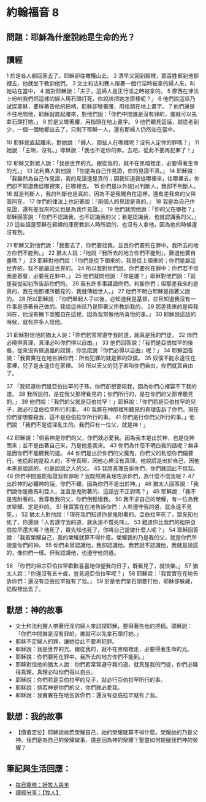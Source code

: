 # 約翰福音 8

## 問題：耶穌為什麼說祂是生命的光？

## 讀經

1 於是各人都回家去了。耶穌卻往橄欖山去。 2 清早又回到殿裡，眾百姓都到他那裡去，他就坐下教訓他們。 3 文士和法利賽人帶著一個行淫時被拿的婦人來，叫她站在當中， 4 就對耶穌說：「夫子，這婦人是正行淫之時被拿的。 5 摩西在律法上吩咐我們把這樣的婦人用石頭打死，你說該把她怎麼樣呢？」 6 他們說這話乃試探耶穌，要得著告他的把柄。耶穌卻彎著腰，用指頭在地上畫字。 7 他們還是不住地問他，耶穌就直起腰來，對他們說：「你們中間誰是沒有罪的，誰就可以先拿石頭打她。」 8 於是又彎著腰，用指頭在地上畫字。 9 他們聽見這話，就從老到少，一個一個地都出去了，只剩下耶穌一人，還有那婦人仍然站在當中。

10 耶穌就直起腰來，對她說：「婦人，那些人在哪裡呢？沒有人定你的罪嗎？」 11 她說：「主啊，沒有。」耶穌說：「我也不定你的罪。去吧，從此不要再犯罪了！」

12 耶穌又對眾人說：「我是世界的光。跟從我的，就不在黑暗裡走，必要得著生命的光。」 13 法利賽人對他說：「你是為自己作見證，你的見證不真。」 14 耶穌說：「我雖然為自己作見證，我的見證還是真的；因我知道我從哪裡來，往哪裡去。你們卻不知道我從哪裡來，往哪裡去。 15 你們是以外貌[a]判斷人，我卻不判斷人。 16 就是判斷人，我的判斷也是真的，因為不是我獨自在這裡，還有差我來的父與我同在。 17 你們的律法上也記著說：『兩個人的見證是真的。』 18 我是為自己作見證，還有差我來的父也是為我作見證。」 19 他們就問他說：「你的父在哪裡？」耶穌回答說：「你們不認識我，也不認識我的父；若是認識我，也就認識我的父。」 20 這些話是耶穌在殿裡的庫房教訓人時所說的，也沒有人拿他，因為他的時候還沒有到。

21 耶穌又對他們說：「我要去了，你們要找我，並且你們要死在罪中。我所去的地方你們不能到。」 22 猶太人說：「他說『我所去的地方你們不能到』，難道他要自盡嗎？」 23 耶穌對他們說：「你們是從下頭來的，我是從上頭來的；你們是屬這世界的，我不是屬這世界的。 24 所以我對你們說，你們要死在罪中；你們若不信我是基督，必要死在罪中。」 25 他們就問他說：「你是誰？」耶穌對他們說：「就是我從起初所告訴你們的。 26 我有許多事講論你們，判斷你們；但那差我來的是真的，我在他那裡所聽見的，我就傳給世人。」 27 他們不明白耶穌是指著父說的。 28 所以耶穌說：「你們舉起人子以後，必知道我是基督，並且知道我沒有一件事是憑著自己做的。我說這些話乃是照著父所教訓我的。 29 那差我來的是與我同在，他沒有撇下我獨自在這裡，因為我常做他所喜悅的事。」 30 耶穌說這話的時候，就有許多人信他。

31 耶穌對信他的猶太人說：「你們若常常遵守我的道，就真是我的門徒， 32 你們必曉得真理，真理必叫你們得以自由。」 33 他們回答說：「我們是亞伯拉罕的後裔，從來沒有做過誰的奴僕，你怎麼說『你們必得以自由』呢？」 34 耶穌回答說：「我實實在在地告訴你們：所有犯罪的就是罪的奴僕。 35 奴僕不能永遠住在家裡，兒子是永遠住在家裡。 36 所以天父的兒子若叫你們自由，你們就真自由了。

37 「我知道你們是亞伯拉罕的子孫，你們卻想要殺我，因為你們心裡容不下我的道。 38 我所說的，是在我父那裡看見的；你們所行的，是在你們的父那裡聽見的。」 39 他們說：「我們的父就是亞伯拉罕！」耶穌說：「你們若是亞伯拉罕的兒子，就必行亞伯拉罕所行的事。 40 我將在神那裡所聽見的真理告訴了你們，現在你們卻想要殺我，這不是亞伯拉罕所行的事。 41 你們是行你們父所行的事。」他們說：「我們不是從淫亂生的。我們只有一位父，就是神！」

42 耶穌說：「倘若神是你們的父，你們就必愛我。因為我本是出於神，也是從神而來；並不是由著自己來，乃是他差我來。 43 你們為什麼不明白我的話呢？無非是因你們不能聽我的道。 44 你們是出於你們的父魔鬼，你們父的私慾你們偏要行。他從起初是殺人的，不守真理，因他心裡沒有真理。他說謊是出於自己，因他本來是說謊的，也是說謊之人的父。 45 我將真理告訴你們，你們就因此不信我。 46 你們中間誰能指證我有罪呢？我既然將真理告訴你們，為什麼不信我呢？ 47 出於神的必聽神的話，你們不聽，因為你們不是出於神。」 48 猶太人回答說：「我們說你是撒馬利亞人，並且是鬼附著的，這話豈不正對嗎？」 49 耶穌說：「我不是鬼附著的。我尊敬我的父，你們倒輕慢我。 50 我不求自己的榮耀，有一位為我求榮耀、定是非的。 51 我實實在在地告訴你們：人若遵守我的道，就永遠不見死。」 52 猶太人對他說：「現在我們知道你是鬼附著的。亞伯拉罕死了，眾先知也死了，你還說『人若遵守我的道，就永遠不嘗死味』。 53 難道你比我們的祖宗亞伯拉罕還大嗎？他死了，眾先知也死了。你將自己當做什麼人呢？」 54 耶穌回答說：「我若榮耀自己，我的榮耀就算不得什麼。榮耀我的乃是我的父，就是你們所說是你們的神。 55 你們未曾認識他，我卻認識他。我若說不認識他，我就是說謊的，像你們一樣。但我認識他，也遵守他的道。

56 「你們的祖宗亞伯拉罕歡歡喜喜地仰望我的日子，既看見了，就快樂。」 57 猶太人說：「你還沒有五十歲，豈見過亞伯拉罕呢？」 58 耶穌說：「我實實在在地告訴你們：還沒有亞伯拉罕就有了我。」 59 於是他們拿石頭要打他，耶穌卻躲藏，從殿裡出去了。

## 默想：神的故事
+ 文士和法利賽人帶著行淫的婦人來試探耶穌，要得著告他的把柄。耶穌說：「你們中間誰是沒有罪的，誰就可以先拿石頭打她。」
+ 耶穌不定婦人的罪，讓她從此不要再犯罪。
+ 耶穌說：我是世界的光。跟從我的，就不在黑暗裡走，必要得著生命的光。
+ 耶穌說：你們要死在罪中。我所去的地方你們不能到。」`
+ 耶穌對信他的猶太人說：你們若常常遵守我的道，就真是我的門徒，你們必曉得真理，真理必叫你們得以自由。
+ 耶穌說：你們若是亞伯拉罕的兒子，就必行亞伯拉罕所行的事。
+ 耶穌說：倘若神是你們的父，你們就必愛我。
+ 耶穌說：我實實在在地告訴你們：還沒有亞伯拉罕就有了我。

## 默想：我的故事
+ 【價值定位】耶穌說祂若榮耀自己，祂的榮耀就算不得什麼。榮耀祂的乃是父神。我們是為自己的榮耀做事，還是因為神的榮耀？聖靈如何提醒我們神的榮耀？

## 筆記與生活回應：
+ [每日靈修：好牧人與羊](https://bibleplan.github.io/sharing/zhuolin/day6-wk96-sharing.html)
+ [讀經分享：【牧人】](https://bibleplan.github.io/sharing/day6-wk96-sharing.html)
